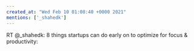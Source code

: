 ```yaml
---
created_at: "Wed Feb 10 01:08:40 +0000 2021"
mentions: ['_shahedk']
---
```


RT @_shahedk: 8 things startups can do early on to optimize for focus &amp; productivity:
